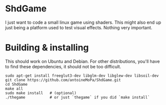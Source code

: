 # ShdGame

I just want to code a small linux game using shaders. This might also end up just being a platform used to test visual effects. Nothing very important.

# Building & installing

This should work on  Ubuntu and Debian. For other distributions, you'll have to find these dependencies, it should not be too difficult.

	sudo apt-get install freeglut3-dev libglm-dev libglew-dev libsoil-dev
	git clone https://github.com/antoineMoPa/ShdGame.git
	cd ShdGame
	make all
	sudo make install	# (optional)
	./thegame			# or just `thegame` if you did `make install`

